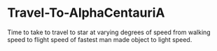 # Travel-To-AlphaCentauriA
Time to take to travel to star at varying degrees of speed from walking speed to flight speed of fastest man made object to light speed.
